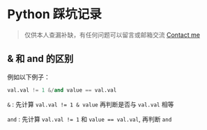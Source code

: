 # Python 踩坑记录

> 仅供本人查漏补缺，有任何问题可以留言或邮箱交流
> [Contact me](mailto:Ljian1997@gmail.com)

## & 和 and 的区别

例如以下例子：

```python
val.val != 1 &/and value == val.val
```

`&` : 先计算 `val.val != 1 & value` 再判断是否与 `val.val` 相等

`and` : 先计算 `val.val != 1` 和 `value == val.val`, 再判断 `and`